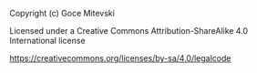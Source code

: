 Copyright (c) Goce Mitevski

Licensed under a Creative Commons Attribution-ShareAlike 4.0 International license

https://creativecommons.org/licenses/by-sa/4.0/legalcode
